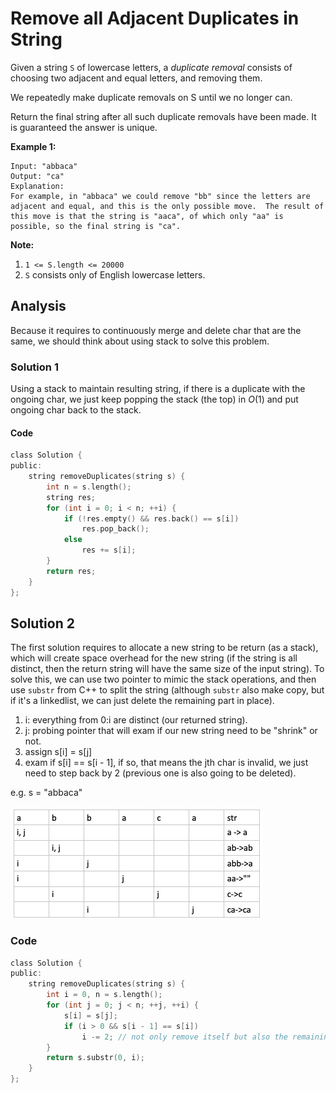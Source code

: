 # Remove all Adjacent Duplicates in String

Given a string `S` of lowercase letters, a *duplicate removal* consists of choosing two adjacent and equal letters, and removing them.

We repeatedly make duplicate removals on S until we no longer can.

Return the final string after all such duplicate removals have been made. It is guaranteed the answer is unique.

 

**Example 1:**

```
Input: "abbaca"
Output: "ca"
Explanation: 
For example, in "abbaca" we could remove "bb" since the letters are adjacent and equal, and this is the only possible move.  The result of this move is that the string is "aaca", of which only "aa" is possible, so the final string is "ca".
```

 

**Note:**

1. `1 <= S.length <= 20000`
2. `S` consists only of English lowercase letters.

## Analysis

Because it requires to continuously merge and delete char that are the same, we should think about using stack to solve this problem.

### Solution 1

Using a stack to maintain resulting string, if there is a duplicate with the ongoing char, we just keep popping the stack (the top) in $O(1)$ and put ongoing char back to the stack.

#### Code

```c
class Solution {
public:
    string removeDuplicates(string s) {
        int n = s.length();
        string res;
        for (int i = 0; i < n; ++i) {
            if (!res.empty() && res.back() == s[i])
                res.pop_back();
            else 
                res += s[i];
        }
        return res;
    }
};
```

## Solution 2

The first solution requires to allocate a new string to be return (as a stack), which will create space overhead for the new string (if the string is all distinct, then the return string will have the same size of the input string). To solve this, we can use two pointer to mimic the stack operations, and then use `substr` from C++ to split the string (although `substr` also make copy, but if it's a linkedlist, we can just delete the remaining part in place).

1. i: everything from 0:i are distinct (our returned string).
2. j: probing pointer that will exam if our new string need to be "shrink" or not.
3. assign s[i] = s[j]
4. exam if s[i] == s[i - 1], if so, that means the jth char is invalid, we just need to step back by 2 (previous one is also going to be deleted).

e.g. s = "abbaca"

![IMAGE](resources/078F3F512A44E2AE9EABEAE27307D119.jpg)

### Code

```c
class Solution {
public:
    string removeDuplicates(string s) {
        int i = 0, n = s.length();
        for (int j = 0; j < n; ++j, ++i) {
            s[i] = s[j];            
            if (i > 0 && s[i - 1] == s[i])
                i -= 2; // not only remove itself but also the remaining one in previous iteration
        }
        return s.substr(0, i);
    }
};
```